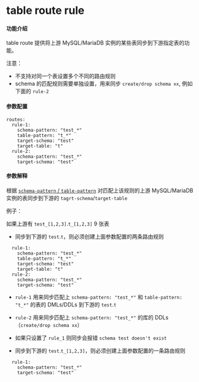 table route rule
===

#### 功能介绍

table route 提供将上游 MySQL/MariaDB 实例的某些表同步到下游指定表的功能。

注意：
- 不支持对同一个表设置多个不同的路由规则
- schema 的匹配规则需要单独设置，用来同步 `create/drop schema xx`, 例如下面的 `rule-2`

#### 参数配置

```
routes:                                             
  rule-1:
    schema-pattern: "test_*"                
    table-pattern: "t_*"
    target-schema: "test"
    target-table: "t"
  rule-2:
    schema-pattern: "test_*"
    target-schema: "test"
```

#### 参数解释

根据 [`schema-pattern` / `table-pattern`](./table-selector.md) 对匹配上该规则的上游 MySQL/MariaDB 实例的表同步到下游的 `tagrt-schema`/`target-table`

例子：

如果上游有 `test_[1,2,3]`.`t_[1,2,3]`  9 张表

* 同步到下游的 `test`.`t`，则必须创建上面参数配置的两条路由规则
```
  rule-1:
    schema-pattern: "test_*"
    table-pattern: "t_*"
    target-schema: "test"
    target-table: "t"
  rule-2:
    schema-pattern: "test_*"
    target-schema: "test"
```
  * `rule-1` 用来同步匹配上 `schema-pattern: "test_*"` 和 `table-pattern: "t_*"` 的表的 DMLs/DDLs 到下游的 `test`.`t` 
  * `rule-2` 用来同步匹配上 `schema-pattern: "test_*"` 的库的 DDLs （`create/drop schema xx`）
  * 如果只设置了 `rule_1` 则同步会报错 `schema test doesn't exist`

* 同步到下游的 `test`.`t_[1,2,3]`，则必须创建上面参数配置的一条路由规则
```
  rule-1:
    schema-pattern: "test_*"
    target-schema: "test"
```


